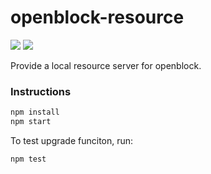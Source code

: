 # openblock-resource

![](https://img.shields.io/travis/com/openblockcc/openblock-resource) ![](https://img.shields.io/github/license/openblockcc/openblock-resource)

Provide a local resource server for openblock.

### Instructions

```bash
npm install
npm start
```

To test upgrade funciton, run:

```bash
npm test
```
